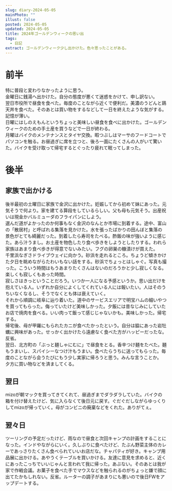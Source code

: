 ```yaml
---
slug: diary-2024-05-05
mainPhoto: ""
illust: false
posted: 2024-05-05
updated: 2024-05-05
title: 2024年ゴールデンウィークの思い出
tags:
  - 日記
extract: ゴールデンウィーク少し出かけた。色々思ったことがある。
---
```

# 前半

特に普段と変わりなかったように思う。  
金曜日に銭湯へ出かけた。自分の態度が悪くて迷惑をかけて、申し訳ない。  
翌日市役所で昼食を食べた。毎度のことながら近くで便利だ。美濃のうどんと鶏天丼を食べた。そのあとは買い物をするなどして一日を終えたような気がする。記憶が薄い。  
日曜にはしのえもんというちょっと美味しい昼食を食べに出かけた。ゴールデンウィークのための手土産を買うなどで一日が終わる。  
月曜はバイクのメンテナンスとタイヤ交換。暇つぶしはマーサのフードコートでパソコンを触る。お昼過ぎに席を立つと、後ろ一面にたくさんの人がいて驚いた。バイクを受け取って帰宅するとぐったり疲れて眠ってしまった。

# 後半

## 家族で出かける

後半最初の土曜日に家族で金沢に出かけた。妊娠してから初めて妹にあった。元気そうで何より。家を建てる算段をしているらしい。父も母も元気そう。出産祝いは現金かバルミューダのフライパンにしよう。  
選んだ道がよかったのか何事もなく金沢のなんとか市場に到着する。途中、富山の「散居村」と呼ばれる集落を見かけた。水を張ったばかりの田んぼと集落の景色がとても綺麗だった。到着したら寿司をたべる。酢飯の味が強いように感じた。あら汁うまし。お土産を物色したり食べ歩きをしようとしたりする。われら家族はあまり食べ歩きが得意でないみたい。フグの卵巣の糠漬けが買えた。  
千里浜なぎさドライブウェイに向かう。砂浜を走れるところ。ちょうど傾きかけた夕日を眺めながらたわいもない話をする。砂浜でちょっとはしゃぐ。写真も撮った。こういう時間はもうあまりたくさんはないのだろうかと少し寂しくなる。楽しくも寂しくもあった時間。  
寂しさはきっということだろう。いつか一人になる予感というか。思い出だけを抱えている人。いずれか自分によくしてくれている人には報いたい。人はそのうちいなくなるし、そうでなくとも体は衰えていく。  
それから順調に岐阜に辿り着いた。道中のサービスエリアで明宝ハムの細いやつを買ってもらった。侮っていたけど美味しかった。夕飯には昔なじみにしていたお店で焼肉を食べる。いい肉って飯って感じじゃないかも。美味しかった。帰宅する。  
帰宅後、母が甲羅にもられたカニが食べたかったという。自分は脇にあった岩牡蠣に興味があった。せっかく出かけたら遠慮なく食べた方がハッピーだったな。反省。  
翌日、北方町の「ぶっと麺しゃにむに」で昼食をとる。香辛つけ麺をたべた。麺もうまいし、スパイシーなつけ汁もうまい。食べたらうちに送ってもらった。毎度のことながら会うたびにもう少し実家に帰ろうと思う。みんな言うことか。  
夕方に買い物などを済ましてくる。

## 翌日

mizoが朝マックを買ってきてくれて、昼過ぎまでダラダラしていた。バイクの箱を付け替えたけど、気に入らなくて後日元に戻す。ぐだぐだしながらゆっくりしてmizoが帰っていく。母がコンビニの廃棄などをくれた。ありがてぇ。

## 翌々日

ツーリングの予定だったけど、雨なので昼食と次回キャンプの計画をすることになった。インドやながらにいく。久しぶりに食べたけど、たぶん野菜主体のカレーであっさりたくさん食べられていいお店だな。チャパティが好き。キャンプ用品展に出かける。あやうくテーブルを買いかける。友達に意見を求めると、近くにあったこっちでいいじゃんと言われて我に帰った。あぶない。そのあとは我が家で作戦会議。お菓子を食べた手でマウスなどを触られるのがちょっと嫌で顔に出てたかもしれない。反省。ルーターの調子があまりにも悪いので後日FWをアップデートする。

